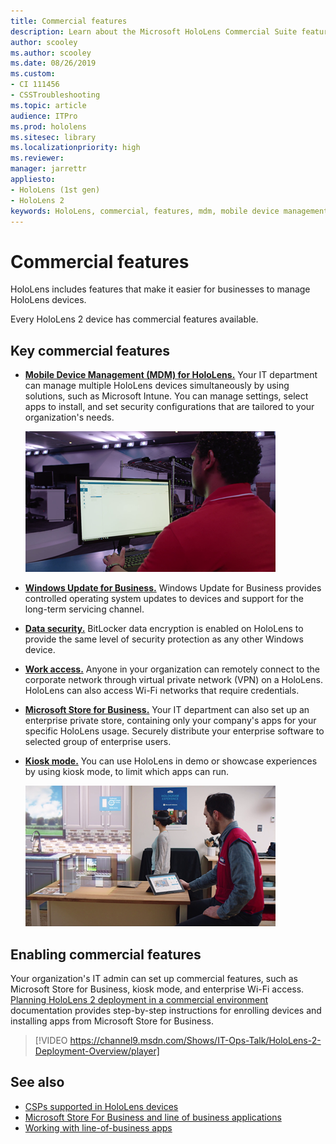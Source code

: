 ```yaml
---
title: Commercial features
description: Learn about the Microsoft HoloLens Commercial Suite features that make it easier for businesses to manage HoloLens devices. 
author: scooley
ms.author: scooley
ms.date: 08/26/2019
ms.custom: 
- CI 111456
- CSSTroubleshooting
ms.topic: article
audience: ITPro
ms.prod: hololens
ms.sitesec: library
ms.localizationpriority: high
ms.reviewer: 
manager: jarrettr
appliesto:
- HoloLens (1st gen)
- HoloLens 2
keywords: HoloLens, commercial, features, mdm, mobile device management, kiosk mode
---
```


# Commercial features

HoloLens includes features that make it easier for businesses to manage HoloLens devices.

Every HoloLens 2 device has commercial features available.

## Key commercial features

- [**Mobile Device Management (MDM) for HoloLens.**](hololens-mdm-configure.md) Your IT department can manage multiple HoloLens devices simultaneously by using solutions, such as Microsoft Intune. You can manage settings, select apps to install, and set security configurations that are tailored to your organization's needs.

  ![Mobile Device Management on HoloLens provides enterprise-grade device management across multiple devices.](images/201608-enterprisemanagement-400px.png)

- [**Windows Update for Business.**](hololens-updates.md#managing-updates-by-using-windows-update-for-business) Windows Update for Business provides controlled operating system updates to devices and support for the long-term servicing channel.
- [**Data security.**](security-overview.md) BitLocker data encryption is enabled on HoloLens to provide the same level of security protection as any other Windows device.
- [**Work access.**](hololens-certificates-network.md#prepare-certificates-and-network-profiles-for-holoLens-2) Anyone in your organization can remotely connect to the corporate network through virtual private network (VPN) on a HoloLens. HoloLens can also access Wi-Fi networks that require credentials.
- [**Microsoft Store for Business.**](app-deploy-store-business.md#microsoft-store-for-business) Your IT department can also set up an enterprise private store, containing only your company's apps for your specific HoloLens usage. Securely distribute your enterprise software to selected group of enterprise users.
- [**Kiosk mode.**](hololens-kiosk.md) You can use HoloLens in demo or showcase experiences by using kiosk mode, to limit which apps can run.

  ![Using kiosk mode, HoloLens launches directly into the app of your choice.](images/201608-kioskmode-400px.png)


## Enabling commercial features

Your organization's IT admin can set up commercial features, such as Microsoft Store for Business, kiosk mode, and enterprise Wi-Fi access. [Planning HoloLens 2 deployment in a commercial environment](hololens-core-components) documentation provides step-by-step instructions for enrolling devices and installing apps from Microsoft Store for Business.

>[!VIDEO https://channel9.msdn.com/Shows/IT-Ops-Talk/HoloLens-2-Deployment-Overview/player]

## See also

- [CSPs supported in HoloLens devices](/windows/client-management/mdm/configuration-service-provider-reference#csps-supported-in-hololens-devices)
- [Microsoft Store For Business and line of business applications](https://blogs.technet.microsoft.com/sbucci/2016/04/13/windows-store-for-business-and-line-of-business-applications/)
- [Working with line-of-business apps](/microsoft-store/working-with-line-of-business-apps)
